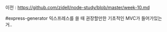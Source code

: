 이전 : https://github.com/zidell/node-study/blob/master/week-10.md

#express-generator
익스프레스를 쓸 때 권장할만한 기초적인 MVC가 들어가있는 거..
